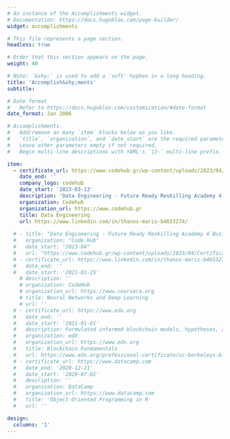 ```yaml
---
# An instance of the Accomplishments widget.
# Documentation: https://docs.hugoblox.com/page-builder/
widget: accomplishments

# This file represents a page section.
headless: true

# Order that this section appears on the page.
weight: 40

# Note: `&shy;` is used to add a 'soft' hyphen in a long heading.
title: 'Accomplish&shy;ments'
subtitle:

# Date format
#   Refer to https://docs.hugoblox.com/customization/#date-format
date_format: Jan 2006

# Accomplishments.
#   Add/remove as many `item` blocks below as you like.
#   `title`, `organization`, and `date_start` are the required parameters.
#   Leave other parameters empty if not required.
#   Begin multi-line descriptions with YAML's `|2-` multi-line prefix.

item:
  - certificate_url: https://www.codehub.gr/wp-content/uploads/2023/04/Certificate-of-Completion-23C014516-Future-Ready-Reskilling-Academy-4-Business-Intelligence-Engineers-Athanasios-Maris.pdf
    date_end: ''
    company_logo: codehub
    date_start: '2023-03-13'
    description: 'Data Engineering - Future Ready Reskilling Academy 4 Business Intelligence Engineers'
    organization: Codehub
    organization_url: https://www.codehub.gr
    title: Data Engineering
    url: https://www.linkedin.com/in/thanos-maris-b4653274/
 
  # - title: "Data Engineering - Future Ready Reskilling Academy 4 Business Intelligence Engineers"
  #   organization: "Code.Hub"
  #   date_start: "2023-04"
  #   url: "https://www.codehub.gr/wp-content/uploads/2023/04/Certificate-of-Completion-23C014516-Future-Ready-Reskilling-Academy-4-Business-Intelligence-Engineers-Athanasios-Maris.pdf"
  # - certificate_url: https://www.linkedin.com/in/thanos-maris-b4653274/
  #   date_end: ''
  #   date_start: '2021-01-25'
    # description: ''
    # organization: CodeHub
    # organization_url: https://www.coursera.org
    # title: Neural Networks and Deep Learning
    # url: ''
  # - certificate_url: https://www.edx.org
  #   date_end: ''
  #   date_start: '2021-01-01'
  #   description: Formulated informed blockchain models, hypotheses, and use cases.
  #   organization: edX
  #   organization_url: https://www.edx.org
  #   title: Blockchain Fundamentals
  #   url: https://www.edx.org/professional-certificate/uc-berkeleyx-blockchain-fundamentals
  # - certificate_url: https://www.datacamp.com
  #   date_end: '2020-12-21'
  #   date_start: '2020-07-01'
  #   description: ''
  #   organization: DataCamp
  #   organization_url: https://www.datacamp.com
  #   title: 'Object-Oriented Programming in R'
  #   url: ''

design:
  columns: '1'
---
```

